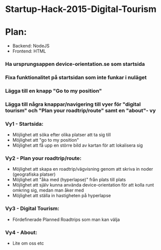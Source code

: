 # Startup-Hack-2015-Digital-Tourism
# Plan:

* Backend: NodeJS 
* Frontend: HTML

### Ha ursprungsappen device-orientation.se som startsida
### Fixa funktionalitet på startsidan som inte funkar i nuläget
### Lägga till en knapp "Go to my position"
### Lägga till några knappar/navigering till vyer för "digital tourism" och "Plan your roadtrip/route" samt en "about"- vy

### Vy1 - Startsida: 
* Möjlighet att söka efter olika platser att ta sig till
* Möjlighet att "go to my position"
* Möjlighet att få upp en större bild av kartan för att lokalisera sig

### Vy2 - Plan your roadtrip/route:
* Möjlighet att skapa en roadtrip/vägvisning genom att skriva in noder (geografiska platser)
* Möjlighet att "åka med (hyperlapse)" från plats till plats
* Möjlighet att själv kunna använda device-orientation för att kolla runt omkring sig, medan man åker med
* Möjlighet att ställa in hastigheten på hyperlapse

### Vy3 - Digital Tourism:
* Fördefinerade Planned Roadtrips som man kan välja				 


### Vy4 - About: 
* Lite om oss etc
